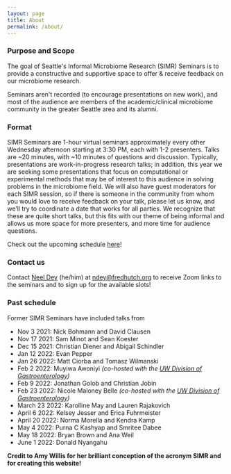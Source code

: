 ```yaml
---
layout: page
title: About
permalink: /about/
---
```


### Purpose and Scope

The goal of Seattle's Informal Microbiome Research (SIMR) Seminars is to provide a constructive and supportive space to offer & receive feedback on our microbiome research.

Seminars aren't recorded (to encourage presentations on new work), and most of the audience are members of the academic/clinical microbiome community in the greater Seattle area and its alumni.

### Format

SIMR Seminars are 1-hour virtual seminars approximately every other Wednesday afternoon starting at 3:30 PM, each with 1-2 presenters. Talks are ~20 minutes, with ~10 minutes of questions and discussion. Typically, presentations are work-in-progress research talks; in addition, this year we are seeking some presentations that focus on computational or experimental methods that may be of interest to this audience in solving problems in the microbiome field. We will also have guest moderators for each SIMR session, so if there is someone in the community from whom you would love to receive feedback on your talk, please let us know, and we’ll try to coordinate a date that works for all parties. We recognize that these are quite short talks, but this fits with our theme of being informal and allows us more space for more presenters, and more time for audience questions.

Check out the upcoming schedule [here](https://simr-seminars.github.io/)!

### Contact us

Contact [Neel Dey](https://www.fredhutch.org/en/faculty-lab-directory/dey-neelendu.html) (he/him) at ndey@fredhutch.org to receive Zoom links to the seminars and to sign up for the available slots! 

### Past schedule

Former SIMR Seminars have included talks from

- Nov 3 2021: Nick Bohmann and David Clausen
- Nov 17 2021: Sam Minot and Sean Koester
- Dec 15 2021: Christian Diener and Abigail Schindler
- Jan 12 2022: Evan Pepper
- Jan 26 2022: Matt Ciorba and Tomasz Wilmanski
- Feb 2 2022: Muyiwa Awoniyi *(co-hosted with the [UW Division of Gastroenterology](https://gastro.uw.edu/))*
- Feb 9 2022: Jonathan Golob and Christian Jobin
- Feb 23 2022: Nicole Maloney Belle *(co-hosted with the [UW Division of Gastroenterology](https://gastro.uw.edu/))*
- March 23 2022: Karolline May and Lauren Rajakovich
- April 6 2022: Kelsey Jesser and Erica Fuhrmeister
- April 20 2022: Norma Morella and Kendra Kamp
- May 4 2022: Purna C Kashyap and Smritee Dabee
- May 18 2022: Bryan Brown and Ana Weil
- June 1 2022: Donald Nyangahu

**Credit to Amy Willis for her brilliant conception of the acronym SIMR and for creating this website!**

